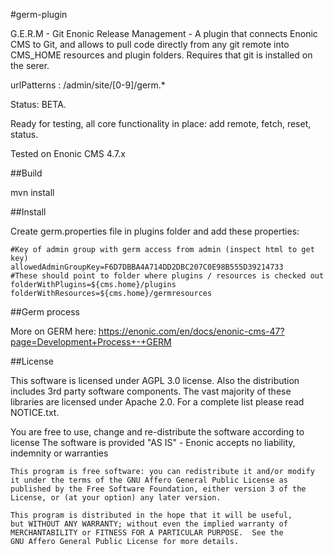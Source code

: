#germ-plugin

G.E.R.M - Git Enonic Release Management - A plugin that connects Enonic CMS to Git, and allows to pull code directly from any
git remote into CMS_HOME resources and plugin folders. Requires that git is installed on the serer.

urlPatterns : /admin/site/[0-9]/germ.*

Status: BETA.

Ready for testing, all core functionality in place: add remote, fetch, reset, status.

Tested on Enonic CMS 4.7.x

##Build

mvn install

##Install

Create germ.properties file in plugins folder and add these properties:
    
    #Key of admin group with germ access from admin (inspect html to get key)
    allowedAdminGroupKey=F6D7DBBA4A714DD2DBC207C0E98B555D39214733
    #These should point to folder where plugins / resources is checked out
    folderWithPlugins=${cms.home}/plugins
    folderWithResources=${cms.home}/germresources

##Germ process

More on GERM here:
https://enonic.com/en/docs/enonic-cms-47?page=Development+Process+-+GERM

##License

This software is licensed under AGPL 3.0 license. Also the distribution includes 3rd party software components.
The vast majority of these libraries are licensed under Apache 2.0. For a complete list please read NOTICE.txt.

You are free to use, change and re-distribute the software according to license
The software is provided "AS IS" - Enonic accepts no liability, indemnity or warranties

	This program is free software: you can redistribute it and/or modify
	it under the terms of the GNU Affero General Public License as
	published by the Free Software Foundation, either version 3 of the
	License, or (at your option) any later version.

	This program is distributed in the hope that it will be useful,
	but WITHOUT ANY WARRANTY; without even the implied warranty of
	MERCHANTABILITY or FITNESS FOR A PARTICULAR PURPOSE.  See the
	GNU Affero General Public License for more details.

